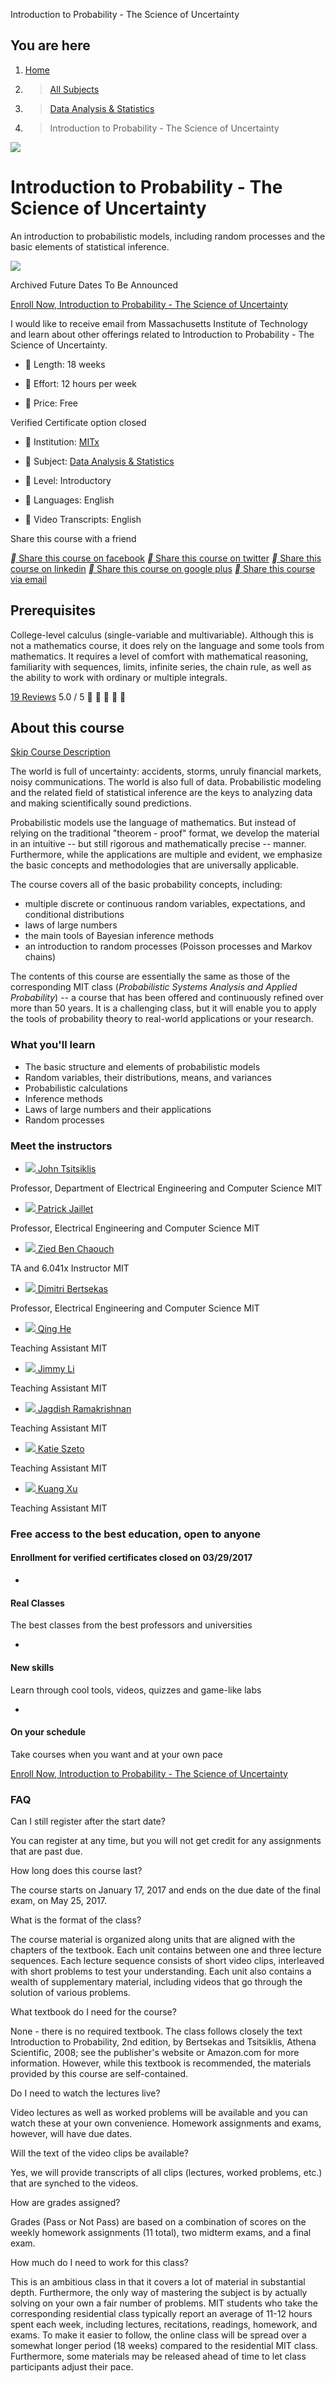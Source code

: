 Introduction to Probability - The Science of Uncertainty

## You are here

1.   [Home](https://www.edx.org/)

2.   >  [All Subjects](https://www.edx.org/subjects)

3.   >  [Data Analysis & Statistics](https://www.edx.org/course/subject/data-analysis-statistics)

4.   > Introduction to Probability - The Science of Uncertainty

 ![](:/18d8a7f4ae95bc395d0cf5a35efe9fd2)

# Introduction to Probability - The Science of Uncertainty

An introduction to probabilistic models, including random processes and the basic elements of statistical inference.

 [![](../_resources/cd56620612c95859ce7b8411c5ddc8a1.png)](https://www.edx.org/school/mitx)

Archived
 Future Dates To Be Announced

 [Enroll Now, Introduction to Probability - The Science of Uncertainty](https://courses.edx.org/register?course_id=course-v1%3AMITx%2B6.041x_4%2B1T2017&enrollment_action=enroll&email_opt_in=true)

  I would like to receive email from Massachusetts Institute of Technology and learn about other offerings related to Introduction to Probability - The Science of Uncertainty.

-  Length:   18 weeks

-  Effort:   12 hours per week

-  Price:     Free

Verified Certificate option closed

-  Institution:     [MITx](https://www.edx.org/school/mitx)

-  Subject:     [Data Analysis & Statistics](https://www.edx.org/course/subject/data-analysis-statistics)

-  Level:   Introductory

-  Languages:     English

-  Video Transcripts:     English

Share this course with a friend

 [**  Share this course on facebook](https://www.edx.org/course/introduction-probability-science-mitx-6-041x-2?source=aw&awc=6798_1525007805_316075a4a75a80736a2cf26cd91c5700&utm_source=aw&utm_medium=affiliate_partner&utm_content=text-link&utm_term=301045_https%3A%2F%2Fwww.class-central.com%2F#)  [**  Share this course on twitter](https://www.edx.org/course/introduction-probability-science-mitx-6-041x-2?source=aw&awc=6798_1525007805_316075a4a75a80736a2cf26cd91c5700&utm_source=aw&utm_medium=affiliate_partner&utm_content=text-link&utm_term=301045_https%3A%2F%2Fwww.class-central.com%2F#)  [**  Share this course on linkedin](https://www.edx.org/course/introduction-probability-science-mitx-6-041x-2?source=aw&awc=6798_1525007805_316075a4a75a80736a2cf26cd91c5700&utm_source=aw&utm_medium=affiliate_partner&utm_content=text-link&utm_term=301045_https%3A%2F%2Fwww.class-central.com%2F#)  [**  Share this course on google plus](https://www.edx.org/course/introduction-probability-science-mitx-6-041x-2?source=aw&awc=6798_1525007805_316075a4a75a80736a2cf26cd91c5700&utm_source=aw&utm_medium=affiliate_partner&utm_content=text-link&utm_term=301045_https%3A%2F%2Fwww.class-central.com%2F#)  [**  Share this course via email](https://www.edx.org/course/introduction-probability-science-mitx-6-041x-2?source=aw&awc=6798_1525007805_316075a4a75a80736a2cf26cd91c5700&utm_source=aw&utm_medium=affiliate_partner&utm_content=text-link&utm_term=301045_https%3A%2F%2Fwww.class-central.com%2F#)

## Prerequisites

College-level calculus (single-variable and multivariable). Although this is not a mathematics course, it does rely on the language and some tools from mathematics. It requires a level of comfort with mathematical reasoning, familiarity with sequences, limits, infinite series, the chain rule, as well as the ability to work with ordinary or multiple integrals.

 [19 Reviews](https://coursetalk.com/providers/edx/courses/6041x-introduction-to-probability-the-science-of-uncertainty-1)  5.0 / 5          

## About this course

 [Skip Course Description](https://www.edx.org/course/introduction-probability-science-mitx-6-041x-2?source=aw&awc=6798_1525007805_316075a4a75a80736a2cf26cd91c5700&utm_source=aw&utm_medium=affiliate_partner&utm_content=text-link&utm_term=301045_https%3A%2F%2Fwww.class-central.com%2F#what-you-will-learn)

The world is full of uncertainty: accidents, storms, unruly financial markets, noisy communications. The world is also full of data. Probabilistic modeling and the related field of statistical inference are the keys to analyzing data and making scientifically sound predictions.

Probabilistic models use the language of mathematics. But instead of relying on the traditional "theorem - proof" format, we develop the material in an intuitive -- but still rigorous and mathematically precise -- manner. Furthermore, while the applications are multiple and evident, we emphasize the basic concepts and methodologies that are universally applicable.

The course covers all of the basic probability concepts, including:

- multiple discrete or continuous random variables, expectations, and conditional distributions
- laws of large numbers
- the main tools of Bayesian inference methods
- an introduction to random processes (Poisson processes and Markov chains)

The contents of this course are essentially the same as those of the corresponding MIT class (*Probabilistic Systems Analysis and Applied Probability*) -- a course that has been offered and continuously refined over more than 50 years. It is a challenging class, but it will enable you to apply the tools of probability theory to real-world applications or your research.

### What you'll learn

- The basic structure and elements of probabilistic models
- Random variables, their distributions, means, and variances
- Probabilistic calculations
- Inference methods
- Laws of large numbers and their applications
- Random processes

### Meet the instructors

- [![](../_resources/9e1146e27f7d6a41785e11ea015902bb.jpg) John Tsitsiklis](https://www.edx.org/bio/john-tsitsiklis)

Professor, Department of Electrical Engineering and Computer Science MIT

- [![](../_resources/e7d6ea614ca9c64c2e66091c8273ecae.jpg) Patrick Jaillet](https://www.edx.org/bio/patrick-jaillet)

Professor, Electrical Engineering and Computer Science MIT

- [![](../_resources/17d72b6638d1118849108f460b0fecbd.png) Zied Ben Chaouch](https://www.edx.org/bio/zied-ben-chaouch)

TA and 6.041x Instructor MIT

- [![](../_resources/73219441fc24ca4de4fa5e7f06dd8462.jpg) Dimitri Bertsekas](https://www.edx.org/bio/dimitri-bertsekas)

Professor, Electrical Engineering and Computer Science MIT

- [![](../_resources/812d189a24e55483ff05693413c87d9c.jpg) Qing He](https://www.edx.org/bio/qing-he)

Teaching Assistant MIT

- [![](../_resources/3d17f12fc42af9000738c9c231c67388.jpg) Jimmy Li](https://www.edx.org/bio/jimmy-li)

Teaching Assistant MIT

- [![](../_resources/29b7b826006c66204c6d6ae7a9b81f9c.jpg) Jagdish Ramakrishnan](https://www.edx.org/bio/jagdish-ramakrishnan)

Teaching Assistant MIT

- [![](../_resources/6ac9176e983373b38b5789a2b644b40d.jpg) Katie Szeto](https://www.edx.org/bio/katie-szeto)

Teaching Assistant MIT

- [![](../_resources/63715b5435e37311d390768b92495d53.jpg) Kuang Xu](https://www.edx.org/bio/kuang-xu)

Teaching Assistant MIT

### Free access to the best education, open to anyone

####  Enrollment for verified certificates closed on 03/29/2017

-

#### Real Classes

The best classes from the best professors and universities

-

#### New skills

Learn through cool tools, videos, quizzes and game-like labs

-

#### On your schedule

Take courses when you want and at your own pace

 [Enroll Now, Introduction to Probability - The Science of Uncertainty](https://courses.edx.org/register?course_id=course-v1%3AMITx%2B6.041x_4%2B1T2017&enrollment_action=enroll&email_opt_in=true)

### FAQ

Can I still register after the start date?

You can register at any time, but you will not get credit for any assignments that are past due.

How long does this course last?

The course starts on January 17, 2017 and ends on the due date of the final exam, on May 25, 2017.

What is the format of the class?

The course material is organized along units that are aligned with the chapters of the textbook. Each unit contains between one and three lecture sequences. Each lecture sequence consists of short video clips, interleaved with short problems to test your understanding. Each unit also contains a wealth of supplementary material, including videos that go through the solution of various problems.

What textbook do I need for the course?

None - there is no required textbook. The class follows closely the text Introduction to Probability, 2nd edition, by Bertsekas and Tsitsiklis, Athena Scientific, 2008; see the publisher's website or Amazon.com for more information. However, while this textbook is recommended, the materials provided by this course are self-contained.

Do I need to watch the lectures live?

Video lectures as well as worked problems will be available and you can watch these at your own convenience. Homework assignments and exams, however, will have due dates.

Will the text of the video clips be available?

Yes, we will provide transcripts of all clips (lectures, worked problems, etc.) that are synched to the videos.

How are grades assigned?

Grades (Pass or Not Pass) are based on a combination of scores on the weekly homework assignments (11 total), two midterm exams, and a final exam.

How much do I need to work for this class?

This is an ambitious class in that it covers a lot of material in substantial depth. Furthermore, the only way of mastering the subject is by actually solving on your own a fair number of problems. MIT students who take the corresponding residential class typically report an average of 11-12 hours spent each week, including lectures, recitations, readings, homework, and exams. To make it easier to follow, the online class will be spread over a somewhat longer period (18 weeks) compared to the residential MIT class. Furthermore, some materials may be released ahead of time to let class participants adjust their pace.